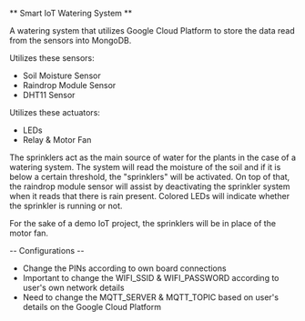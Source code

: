 ** Smart IoT Watering System **

A watering system that utilizes Google Cloud Platform to store the data read from the sensors into MongoDB.

Utilizes these sensors:
- Soil Moisture Sensor
- Raindrop Module Sensor
- DHT11 Sensor

Utilizes these actuators:
- LEDs
- Relay & Motor Fan

The sprinklers act as the main source of water for the plants in the case of a watering system. The system will read the moisture of the soil and if it is below a certain threshold, the "sprinklers" will be activated.
On top of that, the raindrop module sensor will assist by deactivating the sprinkler system when it reads that there is rain present. Colored LEDs will indicate whether the sprinkler is running or not.

For the sake of a demo IoT project, the sprinklers will be in place of the motor fan.

-- Configurations --
* Change the PINs according to own board connections
* Important to change the WIFI_SSID & WIFI_PASSWORD according to user's own network details
* Need to change the MQTT_SERVER & MQTT_TOPIC based on user's details on the Google Cloud Platform
